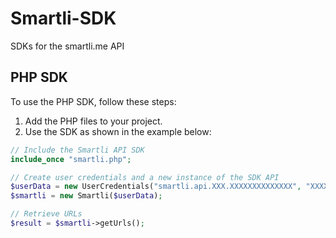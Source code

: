 # Smartli-SDK

SDKs for the smartli.me API

## PHP SDK

To use the PHP SDK, follow these steps:

1. Add the PHP files to your project.
2. Use the SDK as shown in the example below:

```php
// Include the Smartli API SDK
include_once "smartli.php";

// Create user credentials and a new instance of the SDK API
$userData = new UserCredentials("smartli.api.XXX.XXXXXXXXXXXXXX", "XXXXXXXXXXXXXXXXXXXXXXXXXXX");
$smartli = new Smartli($userData);

// Retrieve URLs
$result = $smartli->getUrls();
```